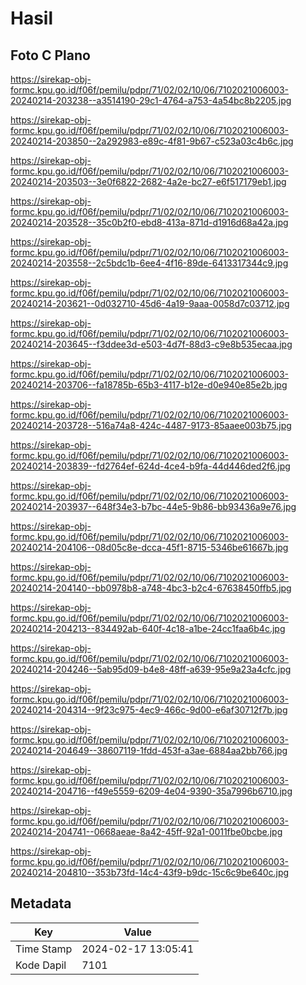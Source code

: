# Hasil

## Foto C Plano

https://sirekap-obj-formc.kpu.go.id/f06f/pemilu/pdpr/71/02/02/10/06/7102021006003-20240214-203238--a3514190-29c1-4764-a753-4a54bc8b2205.jpg

https://sirekap-obj-formc.kpu.go.id/f06f/pemilu/pdpr/71/02/02/10/06/7102021006003-20240214-203850--2a292983-e89c-4f81-9b67-c523a03c4b6c.jpg

https://sirekap-obj-formc.kpu.go.id/f06f/pemilu/pdpr/71/02/02/10/06/7102021006003-20240214-203503--3e0f6822-2682-4a2e-bc27-e6f517179eb1.jpg

https://sirekap-obj-formc.kpu.go.id/f06f/pemilu/pdpr/71/02/02/10/06/7102021006003-20240214-203528--35c0b2f0-ebd8-413a-871d-d1916d68a42a.jpg

https://sirekap-obj-formc.kpu.go.id/f06f/pemilu/pdpr/71/02/02/10/06/7102021006003-20240214-203558--2c5bdc1b-6ee4-4f16-89de-6413317344c9.jpg

https://sirekap-obj-formc.kpu.go.id/f06f/pemilu/pdpr/71/02/02/10/06/7102021006003-20240214-203621--0d032710-45d6-4a19-9aaa-0058d7c03712.jpg

https://sirekap-obj-formc.kpu.go.id/f06f/pemilu/pdpr/71/02/02/10/06/7102021006003-20240214-203645--f3ddee3d-e503-4d7f-88d3-c9e8b535ecaa.jpg

https://sirekap-obj-formc.kpu.go.id/f06f/pemilu/pdpr/71/02/02/10/06/7102021006003-20240214-203706--fa18785b-65b3-4117-b12e-d0e940e85e2b.jpg

https://sirekap-obj-formc.kpu.go.id/f06f/pemilu/pdpr/71/02/02/10/06/7102021006003-20240214-203728--516a74a8-424c-4487-9173-85aaee003b75.jpg

https://sirekap-obj-formc.kpu.go.id/f06f/pemilu/pdpr/71/02/02/10/06/7102021006003-20240214-203839--fd2764ef-624d-4ce4-b9fa-44d446ded2f6.jpg

https://sirekap-obj-formc.kpu.go.id/f06f/pemilu/pdpr/71/02/02/10/06/7102021006003-20240214-203937--648f34e3-b7bc-44e5-9b86-bb93436a9e76.jpg

https://sirekap-obj-formc.kpu.go.id/f06f/pemilu/pdpr/71/02/02/10/06/7102021006003-20240214-204106--08d05c8e-dcca-45f1-8715-5346be61667b.jpg

https://sirekap-obj-formc.kpu.go.id/f06f/pemilu/pdpr/71/02/02/10/06/7102021006003-20240214-204140--bb0978b8-a748-4bc3-b2c4-67638450ffb5.jpg

https://sirekap-obj-formc.kpu.go.id/f06f/pemilu/pdpr/71/02/02/10/06/7102021006003-20240214-204213--834492ab-640f-4c18-a1be-24cc1faa6b4c.jpg

https://sirekap-obj-formc.kpu.go.id/f06f/pemilu/pdpr/71/02/02/10/06/7102021006003-20240214-204246--5ab95d09-b4e8-48ff-a639-95e9a23a4cfc.jpg

https://sirekap-obj-formc.kpu.go.id/f06f/pemilu/pdpr/71/02/02/10/06/7102021006003-20240214-204314--9f23c975-4ec9-466c-9d00-e6af30712f7b.jpg

https://sirekap-obj-formc.kpu.go.id/f06f/pemilu/pdpr/71/02/02/10/06/7102021006003-20240214-204649--38607119-1fdd-453f-a3ae-6884aa2bb766.jpg

https://sirekap-obj-formc.kpu.go.id/f06f/pemilu/pdpr/71/02/02/10/06/7102021006003-20240214-204716--f49e5559-6209-4e04-9390-35a7996b6710.jpg

https://sirekap-obj-formc.kpu.go.id/f06f/pemilu/pdpr/71/02/02/10/06/7102021006003-20240214-204741--0668aeae-8a42-45ff-92a1-0011fbe0bcbe.jpg

https://sirekap-obj-formc.kpu.go.id/f06f/pemilu/pdpr/71/02/02/10/06/7102021006003-20240214-204810--353b73fd-14c4-43f9-b9dc-15c6c9be640c.jpg


## Metadata

| Key        | Value               |
| ---------- | ------------------- |
| Time Stamp | 2024-02-17 13:05:41 |
| Kode Dapil | 7101                |



